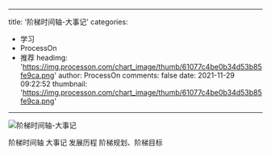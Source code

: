 
---
title: '阶梯时间轴-大事记'
categories: 
 - 学习
 - ProcessOn
 - 推荐
headimg: 'https://img.processon.com/chart_image/thumb/61077c4be0b34d53b85fe9ca.png'
author: ProcessOn
comments: false
date: 2021-11-29 09:22:52
thumbnail: 'https://img.processon.com/chart_image/thumb/61077c4be0b34d53b85fe9ca.png'
---

<div>   
<img class="thumb" alt="阶梯时间轴-大事记" src="https://img.processon.com/chart_image/thumb/61077c4be0b34d53b85fe9ca.png" referrerpolicy="no-referrer">
<p>阶梯时间轴 大事记 发展历程 阶梯规划、阶梯目标</p>  
</div>
            